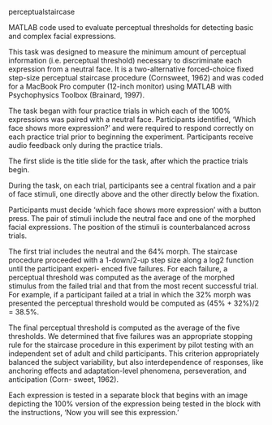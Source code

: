 perceptualstaircase

MATLAB code used to evaluate perceptual thresholds for detecting basic and complex facial expressions.

This task was designed to measure the minimum amount of perceptual information (i.e. perceptual threshold) necessary to discriminate each expression from a neutral face. It is a two-alternative forced-choice fixed step-size perceptual staircase procedure (Cornsweet, 1962) and was coded for a MacBook Pro computer (12-inch monitor) using MATLAB with Psychophysics Toolbox (Brainard, 1997). 

The task began with four practice trials in which each of the 100% expressions was paired with a neutral face. Participants identified, ‘Which face shows more expression?’ and were required to respond correctly on each practice trial prior to beginning the experiment. Participants receive audio feedback only during the practice trials.

The first slide is the title slide for the task, after which the practice trials begin.

During the task, on each trial, participants see a central fixation and a pair of face stimuli, one directly above and the other directly below the fixation. 

Participants must decide ‘which face shows more expression’ with a button press. The pair of stimuli include the neutral face and one of the morphed facial expressions. The position of the stimuli is counterbalanced across trials. 

The first trial includes the neutral and the 64% morph. The staircase procedure proceeded with a 1-down/2-up step size along a log2 function until the participant experi- enced five failures. For each failure, a perceptual threshold was computed as the average of the morphed stimulus from the failed trial and that from the most recent successful trial. For example, if a participant failed at a trial in which the 32% morph was presented the perceptual threshold would be computed as (45% + 32%)/2 = 38.5%. 

The final perceptual threshold is computed as the average of the five thresholds. We determined that five failures was an appropriate stopping rule for the staircase procedure in this experiment by pilot testing with an independent set of adult and child participants. This criterion appropriately balanced the subject variability, but also interdependence of responses, like anchoring effects and adaptation-level phenomena, perseveration, and anticipation (Corn- sweet, 1962).

Each expression is tested in a separate block that begins with an image depicting the 100% version of the expression being tested in the block with the instructions, ‘Now you will see this expression.’
